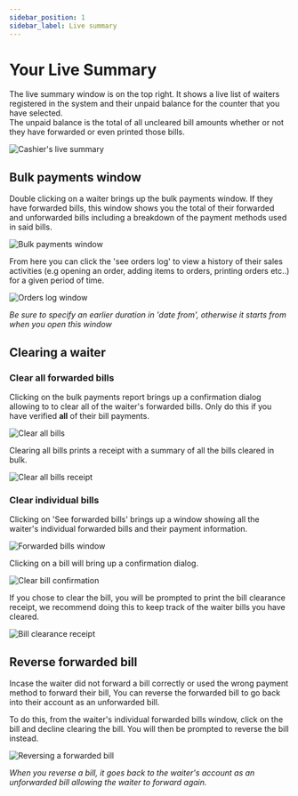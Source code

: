 ```yaml
---
sidebar_position: 1
sidebar_label: Live summary
---
```


# Your Live Summary

The live summary window is on the top right. It shows a live list of waiters registered in the system and their unpaid balance for the counter that you have selected.  
The unpaid balance is the total of all uncleared bill amounts whether or not they have forwarded or even printed those bills.

![Cashier's live summary](/img/live_summary.PNG)

## Bulk payments window
Double clicking on a waiter brings up the bulk payments window. If they have forwarded bills, this window shows you the total of their forwarded and unforwarded bills including a breakdown of the payment methods used in said bills.

![Bulk payments window](/img/bulk_payments.PNG)

From here you can click the 'see orders log' to view a history of their sales activities (e.g opening an order, adding items to orders, printing orders etc..) for a given period of time.

![Orders log window](/img/orders_log.PNG)

*Be sure to specify an earlier duration in 'date from', otherwise it starts from when you open this window*

## Clearing a waiter

### Clear all forwarded bills

Clicking on the bulk payments report brings up a confirmation dialog allowing to to clear all of the waiter's forwarded bills. Only do this if you have verified **all** of their bill payments.

![Clear all bills](/img/clear_all_bills.PNG)

Clearing all bills prints a receipt with a summary of all the bills cleared in bulk.

![Clear all bills receipt](/img/clear_all_receipt.PNG)


### Clear individual bills

Clicking on 'See forwarded bills' brings up a window showing all the waiter's individual forwarded bills and their payment information.

![Forwarded bills window](/img/waiter_forwarded_bills.PNG)

Clicking on a bill will bring up a confirmation dialog.

![Clear bill confirmation](/img/clear_confirmation.PNG)

If you chose to clear the bill, you will be prompted to print the bill clearance receipt, we recommend doing this to keep track of the waiter bills you have cleared.

![Bill clearance receipt](/img/clearance_receipt.PNG)

## Reverse forwarded bill

Incase the waiter did not forward a bill correctly or used the wrong payment method to forward their bill, You can reverse the forwarded bill to go back into their account as an unforwarded bill. 

To do this, from the waiter's individual forwarded bills window, click on the bill and decline clearing the bill. You will then be prompted to reverse the bill instead.

![Reversing a forwarded bill](/img/bill_reversal.PNG)

*When you reverse a bill, it goes back to the waiter's account as an unforwarded bill allowing the waiter to forward again.*